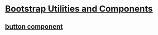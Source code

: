 # [Bootstrap Utilities and Components]()
## [button component](https://getbootstrap.com/docs/4.2/components/buttons/#examples)
